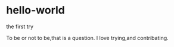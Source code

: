 # hello-world
the first try



To be or not to be,that is a question.
I love trying,and contribating.
